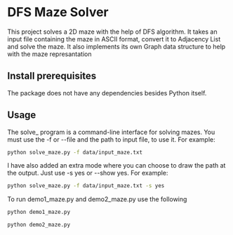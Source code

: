 # DFS Maze Solver 

This project solves a 2D maze with the help of DFS algorithm. It takes an input file containing the maze in ASCII format, convert it to Adjacency List and solve the maze. 
It also implements its own Graph data structure to help with the maze represantation

## Install prerequisites

The package does not have any dependencies besides Python itself.


## Usage

The solve_ program is a command-line interface for solving mazes. You must use the -f or --file and the path to input file, to use it. For example: 

```bash
python solve_maze.py -f data/input_maze.txt
```
I have also added an extra mode where you can choose to draw the path at the output. Just use -s yes or --show yes. For example: 

```bash
python solve_maze.py -f data/input_maze.txt -s yes
```

To run demo1_maze.py and demo2_maze.py use the following 

```bash
python demo1_maze.py
```

```bash
python demo2_maze.py
```
